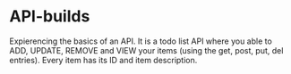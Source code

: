 # API-builds
Expierencing the basics of an API. It is a todo list API where you able to ADD, UPDATE, REMOVE and VIEW your items (using the get, post, put, del entries). Every item has its ID and item description.
